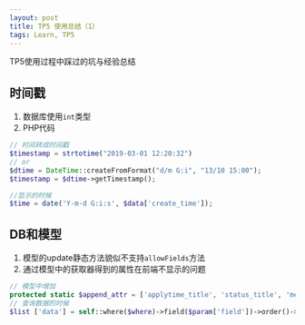 ```yaml
---
layout: post
title: TP5 使用总结（1）
tags: Learn, TP5
---
```


TP5使用过程中踩过的坑与经验总结

## 时间戳
1. 数据库使用`int`类型
2. PHP代码

```PHP
// 时间转成时间戳
$timestamp = strtotime("2019-03-01 12:20:32")
// or
$dtime = DateTime::createFromFormat("d/m G:i", "13/10 15:00");
$timestamp = $dtime->getTimestamp();

//显示的时候
$time = date('Y-m-d G:i:s', $data['create_time']);
```

## DB和模型

1. 模型的update静态方法貌似不支持`allowFields`方法
2. 通过模型中的获取器得到的属性在前端不显示的问题

```PHP
// 模型中增加
protected static $append_attr = ['applytime_title', 'status_title', 'method_title'];
// 查询数据的时候
$list ['data'] = self::where($where)->field($param['field'])->order()->select()->append(self::$append_attr)->toArray();
```
